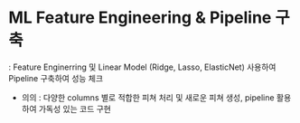 # ML Feature Engineering & Pipeline 구축
: Feature Enginerring 및 Linear Model (Ridge, Lasso, ElasticNet) 사용하여 Pipeline 구축하여 성능 체크
- 의의 : 다양한 columns 별로 적합한 피쳐 처리 및 새로운 피쳐 생성, pipeline 활용하여 가독성 있는 코드 구현

